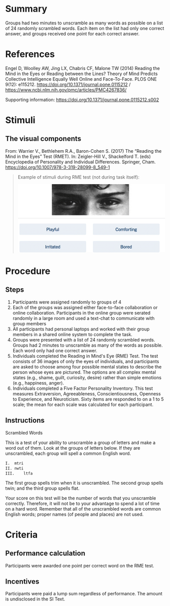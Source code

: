 # Summary
Groups had two minutes to unscramble as many words as possible on a list of 24 randomly scrambled words. Each item on the list had only one correct answer, and groups received one point for each correct answer.

# References
Engel D, Woolley AW, Jing LX, Chabris CF, Malone TW (2014) Reading the Mind in the Eyes or Reading between the Lines? Theory of Mind Predicts Collective Intelligence Equally Well Online and Face-To-Face. PLOS ONE 9(12): e115212. https://doi.org/10.1371/journal.pone.0115212 / https://www.ncbi.nlm.nih.gov/pmc/articles/PMC4267836/
 
Supporting information: https://doi.org/10.1371/journal.pone.0115212.s002

# Stimuli
## The visual components
From: Warrier V., Bethlehem R.A., Baron-Cohen S. (2017) The “Reading the Mind in the Eyes” Test (RMET). In: Zeigler-Hill V., Shackelford T. (eds) Encyclopedia of Personality and Individual Differences. Springer, Cham. https://doi.org/10.1007/978-3-319-28099-8_549-1
> Example of stimuli during RME test (not during task itself): 
> 
> ![RME Test Question](https://github.com/Watts-Lab/task-mapping/blob/unscramble-words/images/rme%20test.gif)


# Procedure
## Steps
1. Participants were assigned randomly to groups of 4
2. Each of the groups was assigned either face-to-face collaboration or online collaboration. Participants in the online group were serated randomly in a large room and used a text-chat to communicate with group members
3. All participants had personal laptops and worked with their group members in a shared online system to complete the task.
4. Groups were presented with a list of 24 randomly scrambled words. Groups had 2 minutes to unscramble as many of the words as possible. Each word only had one correct answer.
5. Individuals completed the Reading in Mind's Eye (RME) Test. The test consists of 36 images of only the eyes of individuals, and participants are asked to choose among four possible mental states to describe the person whose eyes are pictured. The options are all complex mental states (e.g., shame, guilt, curiosity, desire) rather than simple emotions (e.g., happiness, anger).
6. Individuals completed a Five Factor Personality Inventory. This test measures Extraversion, Agreeableness, Conscientiousness, Openness to Experience, and Neuroticism. Sixty items are responded to on a 1 to 5 scale; the mean for each scale was calculated for each participant.


## Instructions
Scrambled Words

This is a test of your ability to unscramble a group of letters and make a word out of them. 
Look at the groups of letters below. If they are unscrambled, each group will spell a common English word.

	I. 	mtri
	II.	nwti
	III.	ltfa

The first group spells trim when it is unscrambled. The second group spells twin;  and the third group spells flat.

Your score on this test will be the number of words that you unscramble correctly.  Therefore, it will not be to your advantage to spend a lot of time on a hard word. Remember that all of the unscrambled words are common English words;  proper names (of people and places) are not used.



# Criteria
## Performance calculation
Participants were awarded one point per correct word on the RME test.

## Incentives
Participants were paid a lump sum regardless of performance. The amount is undisclosed in the SI Text. 
